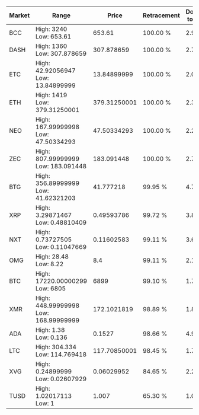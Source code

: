 | Market | Range | Price| Retracement | Doubles to 50% |
| --- | --- | --- | --- | --- |
| BCC | High: 3240<br />Low: 653.61 | 653.61 | 100.00 % | 2.98 |
| DASH | High: 1360<br />Low: 307.878659 | 307.878659 | 100.00 % | 2.71 |
| ETC | High: 42.92056947<br />Low: 13.84899999 | 13.84899999 | 100.00 % | 2.05 |
| ETH | High: 1419<br />Low: 379.31250001 | 379.31250001 | 100.00 % | 2.37 |
| NEO | High: 167.99999998<br />Low: 47.50334293 | 47.50334293 | 100.00 % | 2.27 |
| ZEC | High: 807.99999999<br />Low: 183.091448 | 183.091448 | 100.00 % | 2.71 |
| BTG | High: 356.89999999<br />Low: 41.62321203 | 41.777218 | 99.95 % | 4.77 |
| XRP | High: 3.29871467<br />Low: 0.48810409 | 0.49593786 | 99.72 % | 3.82 |
| NXT | High: 0.73727505<br />Low: 0.11047669 | 0.11602583 | 99.11 % | 3.65 |
| OMG | High: 28.48<br />Low: 8.22 | 8.4 | 99.11 % | 2.18 |
| BTC | High: 17220.00000299<br />Low: 6805 | 6899 | 99.10 % | 1.74 |
| XMR | High: 448.99999998<br />Low: 168.99999999 | 172.1021819 | 98.89 % | 1.80 |
| ADA | High: 1.38<br />Low: 0.136 | 0.1527 | 98.66 % | 4.96 |
| LTC | High: 304.334<br />Low: 114.769418 | 117.70850001 | 98.45 % | 1.78 |
| XVG | High: 0.24899999<br />Low: 0.02607929 | 0.06029952 | 84.65 % | 2.28 |
| TUSD | High: 1.02017113<br />Low: 1 | 1.007 | 65.30 % | 1.00 |
